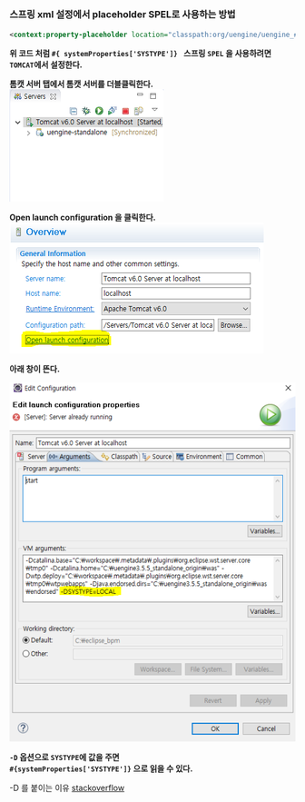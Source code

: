 

### 스프링 xml 설정에서 placeholder SPEL로 사용하는 방법
~~~xml
<context:property-placeholder location="classpath:org/uengine/uengine_#{ systemProperties['SYSTYPE']}.properties" />
~~~
**위 코드 처럼 `#{ systemProperties['SYSTYPE']} ` 스프링 `SPEL` 을 사용하려면**  
**`TOMCAT`에서 설정한다.**  
  
**톰캣 서버 탭에서 톰캣 서버를 더블클릭한다.**  
![01](./img/01.PNG)  
  
**Open launch configuration 을 클릭한다.**  
![02](./img/02.PNG)  
  
**아래 창이 뜬다.**  

![03](./img/03.PNG)  

**`-D` 옵션으로 `SYSTYPE`에 값을 주면**  
**`#{systemProperties['SYSTYPE']}` 으로 읽을 수 있다.**  


-D 를 붙이는 이유 [stackoverflow](https://stackoverflow.com/questions/44745261/why-do-jvm-arguments-start-with-d)

